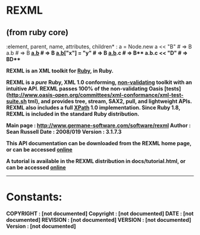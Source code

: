 # REXML

(from ruby core)
---




















:element, parent, name, attributes, children*
:   a = Node.new a << "B"            # => <a>B</a> a.b                 # =>
    <a>B<b/></a> [a.b](1)                      # => <a>B<b/><b/><a>
    [a.b](1)["x"] = "y"   # => <a>B<b/><b x="y"/></a> [a.b](0).c            #
    => <a>B**<c/>**<b x="y"/></a> a.b.c << "D"                # =>
    <a>B**<c>D</c>**<b x="y"/></a>
















REXML is an XML toolkit for [Ruby](http://www.ruby-lang.org), in Ruby.

REXML is a *pure* Ruby, XML 1.0 conforming,
[non-validating](http://www.w3.org/TR/2004/REC-xml-20040204/#sec-conformance)
toolkit with an intuitive API.  REXML passes 100% of the non-validating Oasis
[tests](http://www.oasis-open.org/committees/xml-conformance/xml-test-suite.sh
tml), and provides tree, stream, SAX2, pull, and lightweight APIs.  REXML also
includes a full [XPath](http://www.w3c.org/tr/xpath) 1.0 implementation. Since
Ruby 1.8, REXML is included in the standard Ruby distribution.

Main page
:   http://www.germane-software.com/software/rexml
Author
:   Sean Russell <serATgermaneHYPHENsoftwareDOTcom>
Date
:   2008/019
Version
:   3.1.7.3


This API documentation can be downloaded from the REXML home page, or can be
accessed [online](http://www.germane-software.com/software/rexml_doc)

A tutorial is available in the REXML distribution in docs/tutorial.html, or
can be accessed
[online](http://www.germane-software.com/software/rexml/docs/tutorial.html)














---
# Constants:

COPYRIGHT
:   [not documented]
Copyright
:   [not documented]
DATE
:   [not documented]
REVISION
:   [not documented]
VERSION
:   [not documented]
Version
:   [not documented]


